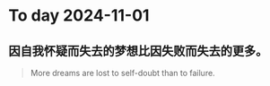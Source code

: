
# To day 2024-11-01


## 因自我怀疑而失去的梦想比因失败而失去的更多。
> More dreams are lost to self-doubt than to failure.

    